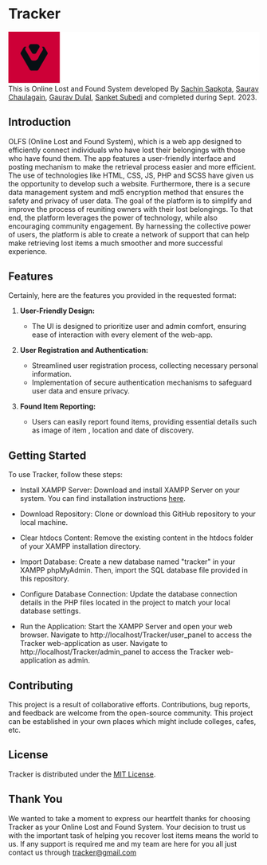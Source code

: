 # Tracker
![Project Logo](Tracker/user_panel/1_white.png)
This is Online Lost and Found System developed By [Sachin Sapkota](https://github.com/Mercyenary), [Saurav Chaulagain](https://github.com/Sauravchaula), [Gaurav Dulal](https://github.com/GauravDulal), [Sanket Subedi](https://github.com/Sanketsubedi) and completed during Sept. 2023.

## Introduction

OLFS (Online Lost and Found System), which is a web app designed to efficiently connect individuals who have lost their belongings with those who have found them. The app features a user-friendly interface and posting mechanism to make the retrieval process easier and more efficient. The use of technologies like HTML, CSS, JS, PHP and SCSS have given us the opportunity to develop such a website. Furthermore, there is a secure data management system and md5 encryption method that ensures the safety and privacy of user data. The goal of the platform is to simplify and improve the process of reuniting owners with their lost belongings. To that end, the platform leverages the power of technology, while also encouraging community engagement. By harnessing the collective power of users, the platform is able to create a network of support that can help make retrieving lost items a much smoother and more successful experience.

## Features

Certainly, here are the features you provided in the requested format:

1. **User-Friendly Design:**
   - The UI is designed to prioritize user and admin comfort, ensuring ease of interaction with every element of the web-app.

2. **User Registration and Authentication:**
   - Streamlined user registration process, collecting necessary personal information.
   - Implementation of secure authentication mechanisms to safeguard user data and ensure privacy.

3. **Found Item Reporting:**
   - Users can easily report found items, providing essential details such as image of item , location and date of discovery.

## Getting Started

To use Tracker, follow these steps:

- Install XAMPP Server: Download and install XAMPP Server on your system. You can find installation instructions [here](https://www.apachefriends.org/index.html).

- Download Repository: Clone or download this GitHub repository to your local machine.

- Clear htdocs Content: Remove the existing content in the htdocs folder of your XAMPP installation directory.

- Import Database: Create a new database named "tracker" in your XAMPP phpMyAdmin. Then, import the SQL database file provided in this repository.

- Configure Database Connection: Update the database connection details in the PHP files located in the project to match your local database settings.

- Run the Application: Start the XAMPP Server and open your web browser. Navigate to http://localhost/Tracker/user_panel to access the Tracker web-application as user.
  Navigate to http://localhost/Tracker/admin_panel to access the Tracker web-application as admin.


## Contributing

This project is a result of collaborative efforts. Contributions, bug reports, and feedback are welcome from the open-source community. This project can be established in your own places which might include colleges, cafes, etc.

## License

Tracker is distributed under the [MIT License](LICENSE).

## Thank You
We wanted to take a moment to express our heartfelt thanks for choosing Tracker as your Online Lost and Found System. Your decision to trust us with the important task of helping you recover lost items means the world to us. If any support is required me and my team are here for you all just contact us through tracker@gmail.com
